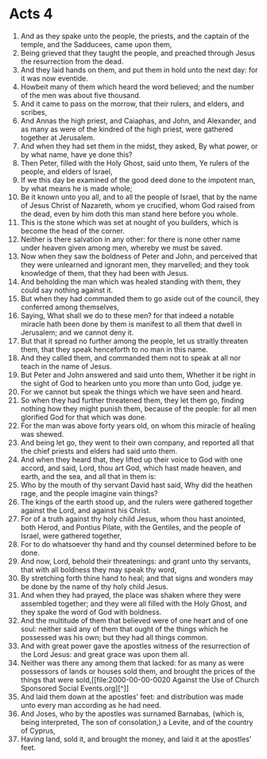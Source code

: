 ﻿# Acts 4
1. And as they spake unto the people, the priests, and the captain of the temple, and the Sadducees, came upon them, 
2. Being grieved that they taught the people, and preached through Jesus the resurrection from the dead. 
3. And they laid hands on them, and put them in hold unto the next day: for it was now eventide. 
4. Howbeit many of them which heard the word believed; and the number of the men was about five thousand. 
5.  And it came to pass on the morrow, that their rulers, and elders, and scribes, 
6. And Annas the high priest, and Caiaphas, and John, and Alexander, and as many as were of the kindred of the high priest, were gathered together at Jerusalem. 
7. And when they had set them in the midst, they asked, By what power, or by what name, have ye done this? 
8. Then Peter, filled with the Holy Ghost, said unto them, Ye rulers of the people, and elders of Israel, 
9. If we this day be examined of the good deed done to the impotent man, by what means he is made whole; 
10. Be it known unto you all, and to all the people of Israel, that by the name of Jesus Christ of Nazareth, whom ye crucified, whom God raised from the dead, even by him doth this man stand here before you whole. 
11. This is the stone which was set at nought of you builders, which is become the head of the corner. 
12. Neither is there salvation in any other: for there is none other name under heaven given among men, whereby we must be saved. 
13.  Now when they saw the boldness of Peter and John, and perceived that they were unlearned and ignorant men, they marvelled; and they took knowledge of them, that they had been with Jesus. 
14. And beholding the man which was healed standing with them, they could say nothing against it. 
15. But when they had commanded them to go aside out of the council, they conferred among themselves, 
16. Saying, What shall we do to these men? for that indeed a notable miracle hath been done by them is manifest to all them that dwell in Jerusalem; and we cannot deny it. 
17. But that it spread no further among the people, let us straitly threaten them, that they speak henceforth to no man in this name. 
18. And they called them, and commanded them not to speak at all nor teach in the name of Jesus. 
19. But Peter and John answered and said unto them, Whether it be right in the sight of God to hearken unto you more than unto God, judge ye. 
20. For we cannot but speak the things which we have seen and heard. 
21. So when they had further threatened them, they let them go, finding nothing how they might punish them, because of the people: for all men glorified God for that which was done. 
22. For the man was above forty years old, on whom this miracle of healing was shewed. 
23.  And being let go, they went to their own company, and reported all that the chief priests and elders had said unto them. 
24. And when they heard that, they lifted up their voice to God with one accord, and said, Lord, thou art God, which hast made heaven, and earth, and the sea, and all that in them is: 
25. Who by the mouth of thy servant David hast said, Why did the heathen rage, and the people imagine vain things? 
26. The kings of the earth stood up, and the rulers were gathered together against the Lord, and against his Christ. 
27. For of a truth against thy holy child Jesus, whom thou hast anointed, both Herod, and Pontius Pilate, with the Gentiles, and the people of Israel, were gathered together, 
28. For to do whatsoever thy hand and thy counsel determined before to be done. 
29. And now, Lord, behold their threatenings: and grant unto thy servants, that with all boldness they may speak thy word, 
30. By stretching forth thine hand to heal; and that signs and wonders may be done by the name of thy holy child Jesus. 
31.  And when they had prayed, the place was shaken where they were assembled together; and they were all filled with the Holy Ghost, and they spake the word of God with boldness. 
32. And the multitude of them that believed were of one heart and of one soul: neither said any of them that ought of the things which he possessed was his own; but they had all things common. 
33. And with great power gave the apostles witness of the resurrection of the Lord Jesus: and great grace was upon them all. 
34. Neither was there any among them that lacked: for as many as were possessors of lands or houses sold them, and brought the prices of the things that were sold,[[file:2000-00-00-0020 Against the Use of Church Sponsored Social Events.org][^]] 
35. And laid them down at the apostles’ feet: and distribution was made unto every man according as he had need. 
36. And Joses, who by the apostles was surnamed Barnabas, (which is, being interpreted, The son of consolation,) a Levite, and of the country of Cyprus, 
37. Having land, sold it, and brought the money, and laid it at the apostles’ feet. 
